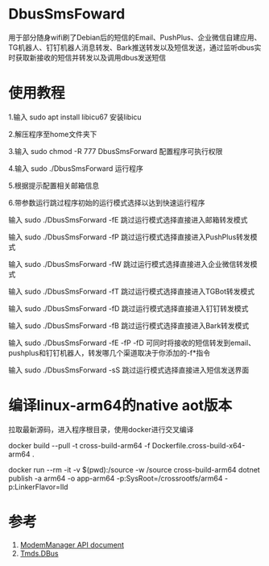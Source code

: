# DbusSmsFoward
用于部分随身wifi刷了Debian后的短信的Email、PushPlus、企业微信自建应用、TG机器人、钉钉机器人消息转发、Bark推送转发以及短信发送，通过监听dbus实时获取新接收的短信并转发以及调用dbus发送短信
# 使用教程
1.输入
sudo apt install libicu67
安装libicu

2.解压程序至home文件夹下

3.输入 
sudo chmod -R 777 DbusSmsForward
配置程序可执行权限

4.输入
sudo ./DbusSmsForward
运行程序

5.根据提示配置相关邮箱信息

6.带参数运行跳过程序初始的运行模式选择以达到快速运行程序

输入
sudo ./DbusSmsForward -fE
跳过运行模式选择直接进入邮箱转发模式

输入
sudo ./DbusSmsForward -fP
跳过运行模式选择直接进入PushPlus转发模式

输入
sudo ./DbusSmsForward -fW
跳过运行模式选择直接进入企业微信转发模式

输入
sudo ./DbusSmsForward -fT
跳过运行模式选择直接进入TGBot转发模式

输入
sudo ./DbusSmsForward -fD
跳过运行模式选择直接进入钉钉转发模式

输入
sudo ./DbusSmsForward -fB
跳过运行模式选择直接进入Bark转发模式

输入 
sudo ./DbusSmsForward -fE -fP -fD
可同时将接收的短信转发到email、pushplus和钉钉机器人，转发哪几个渠道取决于你添加的-f*指令

输入
sudo ./DbusSmsForward -sS
跳过运行模式选择直接进入短信发送界面

# 编译linux-arm64的native aot版本
拉取最新源码，进入程序根目录，使用docker进行交叉编译

docker build --pull -t cross-build-arm64 -f Dockerfile.cross-build-x64-arm64 . 

docker run --rm -it -v $(pwd):/source -w /source cross-build-arm64 dotnet publish -a arm64 -o app-arm64 -p:SysRoot=/crossrootfs/arm64 -p:LinkerFlavor=lld


# 参考
1. [ModemManager API document](https://www.freedesktop.org/software/ModemManager/api/latest/)
2. [Tmds.DBus](https://github.com/tmds/Tmds.DBus)
